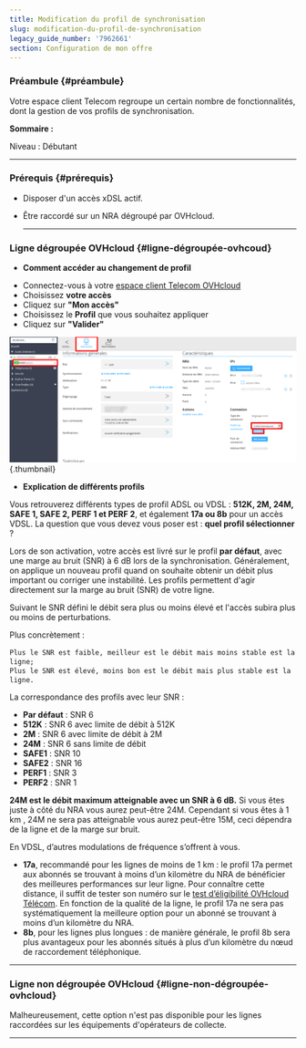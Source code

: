```yaml
---
title: Modification du profil de synchronisation
slug: modification-du-profil-de-synchronisation
legacy_guide_number: '7962661'
section: Configuration de mon offre
---
```


### Préambule {#préambule}

Votre espace client Telecom regroupe un certain nombre de fonctionnalités, dont la gestion de vos profils de synchronisation.

**Sommaire :**

Niveau : Débutant

------------------------------------------------------------------------

### Prérequis {#prérequis}

-   Disposer d'un accès xDSL actif.
-   Être raccordé sur un NRA dégroupé par OVHcloud.

    ------------------------------------------------------------------------

### Ligne dégroupée OVHcloud {#ligne-dégroupée-ovhcoud}

-   **Comment accéder au changement de profil**

<!-- -->

-   Connectez-vous à votre [espace client Telecom OVHcloud](https://www.ovhtelecom.fr/manager/#/)
-   Choisissez **votre accès**
-   Cliquez sur **"Mon accès"**
-   Choisissez le **Profil** que vous souhaitez appliquer
-   Cliquez sur **"Valider"**

![](images/2015-12-15-144213_1258x549_scrot.png){.thumbnail}

-   **Explication de différents profils**

Vous retrouverez différents types de profil ADSL ou VDSL : **512K, 2M, 24M, SAFE 1, SAFE 2, PERF 1 et PERF 2**, et également **17a ou 8b** pour un accès VDSL. La question que vous devez vous poser est : **quel profil sélectionner** ?

Lors de son activation, votre accès est livré sur le profil **par défaut**, avec une marge au bruit (SNR) à 6 dB lors de la synchronisation.
Généralement, on applique un nouveau profil quand on souhaite obtenir un débit plus important ou corriger une instabilité. Les profils permettent d'agir directement sur la marge au bruit (SNR) de votre ligne.

Suivant le SNR défini le débit sera plus ou moins élevé et l'accès subira plus ou moins de perturbations.

Plus concrètement :

    Plus le SNR est faible, meilleur est le débit mais moins stable est la ligne;
    Plus le SNR est élevé, moins bon est le débit mais plus stable est la ligne.

La correspondance des profils avec leur SNR :

-   **Par défaut** : SNR 6
-   **512K** : SNR 6 avec limite de débit à 512K
-   **2M** : SNR 6 avec limite de débit à 2M
-   **24M** : SNR 6 sans limite de débit
-   **SAFE1** : SNR 10
-   **SAFE2** : SNR 16
-   **PERF1** : SNR 3
-   **PERF2** : SNR 1

**24M est le débit maximum atteignable avec un SNR à 6 dB.**
Si vous êtes juste à côté du NRA vous aurez peut-être 24M.
Cependant si vous êtes à 1 km , 24M ne sera pas atteignable vous aurez peut-être 15M, ceci dépendra de la ligne et de la marge sur bruit.


En VDSL, d’autres modulations de fréquence s’offrent à vous.

-   **17a**, recommandé pour les lignes de moins de 1 km : le profil 17a permet aux abonnés se trouvant à moins d’un kilomètre du NRA de bénéficier des meilleures performances sur leur ligne. Pour connaître cette distance, il suffit de tester son numéro sur le [test d’éligibilité OVHcloud Télécom](https://www.ovhtelecom.fr/offre-internet/eligibilite/). En fonction de la qualité de la ligne, le profil 17a ne sera pas systématiquement la meilleure option pour un abonné se trouvant à moins d’un kilomètre du NRA.
-   **8b**, pour les lignes plus longues : de manière générale, le profil 8b sera plus avantageux pour les abonnés situés à plus d’un kilomètre du nœud de raccordement téléphonique.

------------------------------------------------------------------------

### Ligne non dégroupée OVHcloud {#ligne-non-dégroupée-ovhcloud}

Malheureusement, cette option n'est pas disponible pour les lignes raccordées sur les équipements d'opérateurs de collecte.

------------------------------------------------------------------------



